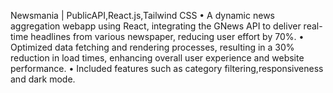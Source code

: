 Newsmania | PublicAPI,React.js,Tailwind CSS
• A dynamic news aggregation webapp using React, integrating the GNews API to deliver real-time headlines
from various newspaper, reducing user effort by 70%.
• Optimized data fetching and rendering processes, resulting in a 30% reduction in load times, enhancing overall user
experience and website performance.
• Included features such as category filtering,responsiveness and dark mode.
